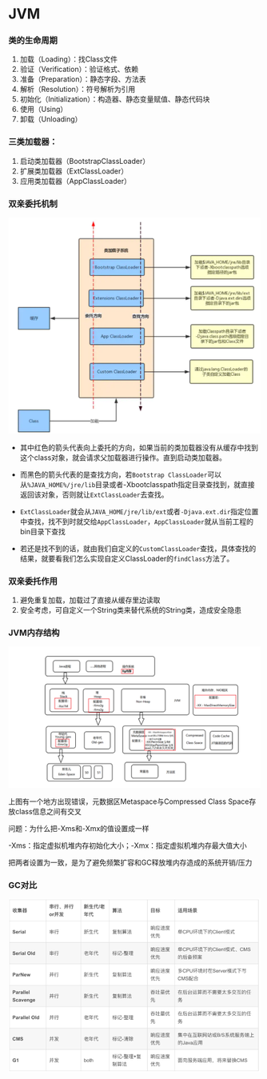 # JVM

### 类的生命周期

1. 加载（Loading）：找Class文件
2. 验证（Verification）：验证格式、依赖
3. 准备（Preparation）：静态字段、方法表
4. 解析（Resolution）：符号解析为引用
5. 初始化（Initialization）：构造器、静态变量赋值、静态代码块
6. 使用（Using）
7. 卸载（Unloading）

### 三类加载器：

1. 启动类加载器（BootstrapClassLoader）
2. 扩展类加载器（ExtClassLoader）
3. 应用类加载器（AppClassLoader）

### 双亲委托机制

![类加载](https://github.com/chenhj123/chenhj/blob/main/images/classloader.png)

- 其中红色的箭头代表向上委托的方向，如果当前的类加载器没有从缓存中找到这个class对象，就会请求父加载器进行操作。直到启动类加载器。

- 而黑色的箭头代表的是查找方向，若`Bootstrap ClassLoader`可以从`%JAVA_HOME%/jre/lib`目录或者-Xbootclasspath指定目录查找到，就直接返回该对象，否则就让`ExtClassLoader`去查找。

- `ExtClassLoader`就会从`JAVA_HOME/jre/lib/ext`或者`-Djava.ext.dir`指定位置中查找，找不到时就交给`AppClassLoader`，`AppClassLoader`就从当前工程的bin目录下查找

- 若还是找不到的话，就由我们自定义的`CustomClassLoader`查找，具体查找的结果，就要看我们怎么实现自定义ClassLoader的`findClass`方法了。

### 双亲委托作用

1. 避免重复加载，加载过了直接从缓存里边读取
2. 安全考虑，可自定义一个String类来替代系统的String类，造成安全隐患

### JVM内存结构

![内存结构](https://github.com/chenhj123/chenhj/blob/main/images/memory_structure.png)

上图有一个地方出现错误，元数据区Metaspace与Compressed Class Space存放class信息之间有交叉

问题：为什么把-Xms和-Xmx的值设置成一样

-Xms：指定虚拟机堆内存初始化大小；-Xmx：指定虚拟机堆内存最大值大小

把两者设置为一致，是为了避免频繁扩容和GC释放堆内存造成的系统开销/压力

### GC对比

![GC](https://github.com/chenhj123/chenhj/blob/main/images/GC.png)

